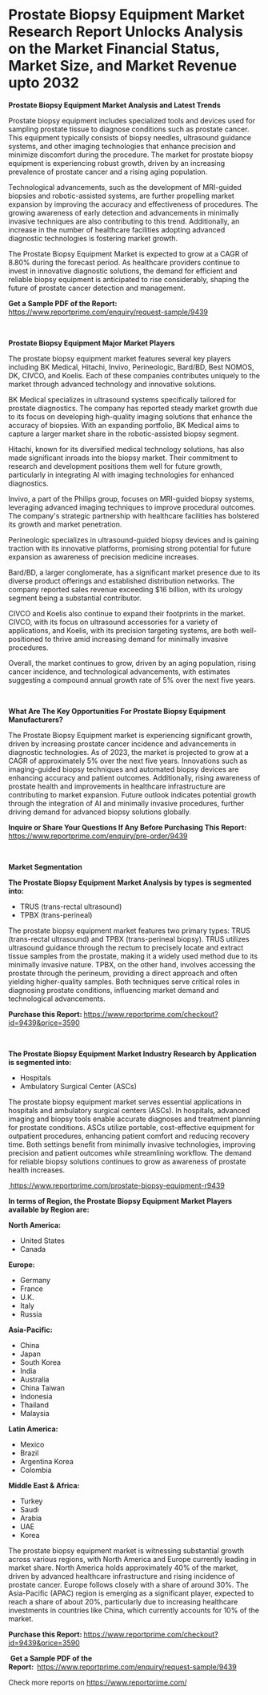 <p><h1>Prostate Biopsy Equipment Market Research Report Unlocks Analysis on the Market Financial Status, Market Size, and Market Revenue upto 2032</h1></p><p><strong>Prostate Biopsy Equipment Market Analysis and Latest Trends</strong></p>
<p><p>Prostate biopsy equipment includes specialized tools and devices used for sampling prostate tissue to diagnose conditions such as prostate cancer. This equipment typically consists of biopsy needles, ultrasound guidance systems, and other imaging technologies that enhance precision and minimize discomfort during the procedure. The market for prostate biopsy equipment is experiencing robust growth, driven by an increasing prevalence of prostate cancer and a rising aging population. </p><p>Technological advancements, such as the development of MRI-guided biopsies and robotic-assisted systems, are further propelling market expansion by improving the accuracy and effectiveness of procedures. The growing awareness of early detection and advancements in minimally invasive techniques are also contributing to this trend. Additionally, an increase in the number of healthcare facilities adopting advanced diagnostic technologies is fostering market growth. </p><p>The Prostate Biopsy Equipment Market is expected to grow at a CAGR of 8.80% during the forecast period. As healthcare providers continue to invest in innovative diagnostic solutions, the demand for efficient and reliable biopsy equipment is anticipated to rise considerably, shaping the future of prostate cancer detection and management.</p></p>
<p><strong>Get a Sample PDF of the Report:&nbsp;</strong> <a href="https://www.reportprime.com/enquiry/request-sample/9439?utm_campaign=3536&utm_medium=2&utm_source=Github&utm_content=ia&utm_term=20032025&utm_id=prostate-biopsy-equipment">https://www.reportprime.com/enquiry/request-sample/9439</a></p>
<p>&nbsp;</p>
<p><strong>Prostate Biopsy Equipment Major Market Players</strong></p>
<p><p>The prostate biopsy equipment market features several key players including BK Medical, Hitachi, Invivo, Perineologic, Bard/BD, Best NOMOS, DK, CIVCO, and Koelis. Each of these companies contributes uniquely to the market through advanced technology and innovative solutions.</p><p>BK Medical specializes in ultrasound systems specifically tailored for prostate diagnostics. The company has reported steady market growth due to its focus on developing high-quality imaging solutions that enhance the accuracy of biopsies. With an expanding portfolio, BK Medical aims to capture a larger market share in the robotic-assisted biopsy segment.</p><p>Hitachi, known for its diversified medical technology solutions, has also made significant inroads into the biopsy market. Their commitment to research and development positions them well for future growth, particularly in integrating AI with imaging technologies for enhanced diagnostics.</p><p>Invivo, a part of the Philips group, focuses on MRI-guided biopsy systems, leveraging advanced imaging techniques to improve procedural outcomes. The company's strategic partnership with healthcare facilities has bolstered its growth and market penetration.</p><p>Perineologic specializes in ultrasound-guided biopsy devices and is gaining traction with its innovative platforms, promising strong potential for future expansion as awareness of precision medicine increases.</p><p>Bard/BD, a larger conglomerate, has a significant market presence due to its diverse product offerings and established distribution networks. The company reported sales revenue exceeding $16 billion, with its urology segment being a substantial contributor.</p><p>CIVCO and Koelis also continue to expand their footprints in the market. CIVCO, with its focus on ultrasound accessories for a variety of applications, and Koelis, with its precision targeting systems, are both well-positioned to thrive amid increasing demand for minimally invasive procedures.</p><p>Overall, the market continues to grow, driven by an aging population, rising cancer incidence, and technological advancements, with estimates suggesting a compound annual growth rate of 5% over the next five years.</p></p>
<p>&nbsp;</p>
<p><strong>What Are The Key Opportunities For Prostate Biopsy Equipment Manufacturers?</strong></p>
<p><p>The Prostate Biopsy Equipment market is experiencing significant growth, driven by increasing prostate cancer incidence and advancements in diagnostic technologies. As of 2023, the market is projected to grow at a CAGR of approximately 5% over the next five years. Innovations such as imaging-guided biopsy techniques and automated biopsy devices are enhancing accuracy and patient outcomes. Additionally, rising awareness of prostate health and improvements in healthcare infrastructure are contributing to market expansion. Future outlook indicates potential growth through the integration of AI and minimally invasive procedures, further driving demand for advanced biopsy solutions globally.</p></p>
<p><strong>Inquire or Share Your Questions If Any Before Purchasing This Report:</strong> <a href="https://www.reportprime.com/enquiry/pre-order/9439?utm_campaign=3536&utm_medium=2&utm_source=Github&utm_content=ia&utm_term=20032025&utm_id=prostate-biopsy-equipment">https://www.reportprime.com/enquiry/pre-order/9439</a></p>
<p>&nbsp;</p>
<p><strong>Market Segmentation</strong></p>
<p><strong>The Prostate Biopsy Equipment Market Analysis by types is segmented into:</strong></p>
<p><ul><li>TRUS (trans-rectal ultrasound)</li><li>TPBX (trans-perineal)</li></ul></p>
<p><p>The prostate biopsy equipment market features two primary types: TRUS (trans-rectal ultrasound) and TPBX (trans-perineal biopsy). TRUS utilizes ultrasound guidance through the rectum to precisely locate and extract tissue samples from the prostate, making it a widely used method due to its minimally invasive nature. TPBX, on the other hand, involves accessing the prostate through the perineum, providing a direct approach and often yielding higher-quality samples. Both techniques serve critical roles in diagnosing prostate conditions, influencing market demand and technological advancements.</p></p>
<p><strong>Purchase this Report:&nbsp;</strong><a href="https://www.reportprime.com/checkout?id=9439&price=3590&utm_campaign=3536&utm_medium=2&utm_source=Github&utm_content=ia&utm_term=20032025&utm_id=prostate-biopsy-equipment">https://www.reportprime.com/checkout?id=9439&price=3590</a></p>
<p>&nbsp;</p>
<p><strong>The Prostate Biopsy Equipment Market Industry Research by Application is segmented into:</strong></p>
<p><ul><li>Hospitals</li><li>Ambulatory Surgical Center (ASCs)</li></ul></p>
<p><p>The prostate biopsy equipment market serves essential applications in hospitals and ambulatory surgical centers (ASCs). In hospitals, advanced imaging and biopsy tools enable accurate diagnoses and treatment planning for prostate conditions. ASCs utilize portable, cost-effective equipment for outpatient procedures, enhancing patient comfort and reducing recovery time. Both settings benefit from minimally invasive technologies, improving precision and patient outcomes while streamlining workflow. The demand for reliable biopsy solutions continues to grow as awareness of prostate health increases.</p></p>
<p><a href="https://www.reportprime.com/prostate-biopsy-equipment-r9439?utm_campaign=3536&utm_medium=2&utm_source=Github&utm_content=ia&utm_term=20032025&utm_id=prostate-biopsy-equipment">&nbsp;https://www.reportprime.com/prostate-biopsy-equipment-r9439</a></p>
<p><strong>In terms of Region, the Prostate Biopsy Equipment Market Players available by Region are:</strong></p>
<p>
    <p> <strong> North America: </strong>
        <ul>
            <li>United States</li>
            <li>Canada</li>
        </ul>
        </p> 
    <p> <strong> Europe: </strong>
        <ul>
            <li>Germany</li>
            <li>France</li>
            <li>U.K.</li>
            <li>Italy</li>
            <li>Russia</li>
        </ul>
        </p> 
    <p> <strong> Asia-Pacific: </strong>
        <ul>
            <li>China</li>
            <li>Japan</li>
            <li>South Korea</li>
            <li>India</li>
            <li>Australia</li>
            <li>China Taiwan</li>
            <li>Indonesia</li>
            <li>Thailand</li>
            <li>Malaysia</li>
        </ul>
        </p> 
    <p> <strong> Latin America: </strong>
        <ul>
            <li>Mexico</li>
            <li>Brazil</li>
            <li>Argentina Korea</li>
            <li>Colombia</li>
        </ul>
        </p> 
    <p> <strong> Middle East & Africa: </strong>
        <ul>
            <li>Turkey</li>
            <li>Saudi</li>
            <li>Arabia</li>
            <li>UAE</li>
            <li>Korea</li>
        </ul>
    </p>
    </p>
<p><p>The prostate biopsy equipment market is witnessing substantial growth across various regions, with North America and Europe currently leading in market share. North America holds approximately 40% of the market, driven by advanced healthcare infrastructure and rising incidence of prostate cancer. Europe follows closely with a share of around 30%. The Asia-Pacific (APAC) region is emerging as a significant player, expected to reach a share of about 20%, particularly due to increasing healthcare investments in countries like China, which currently accounts for 10% of the market.</p></p>
<p><strong>Purchase this Report: </strong><a href="https://www.reportprime.com/checkout?id=9439&price=3590&utm_campaign=3536&utm_medium=2&utm_source=Github&utm_content=ia&utm_term=20032025&utm_id=prostate-biopsy-equipment">https://www.reportprime.com/checkout?id=9439&price=3590</a></p>
<p>&nbsp;<strong>Get a Sample PDF of the Report:&nbsp;&nbsp;</strong><a href="https://www.reportprime.com/enquiry/request-sample/9439?utm_campaign=3536&utm_medium=2&utm_source=Github&utm_content=ia&utm_term=20032025&utm_id=prostate-biopsy-equipment">https://www.reportprime.com/enquiry/request-sample/9439</a></p>
<p><strong></strong></p>
<p>Check more reports on <a href="https://www.reportprime.com/?utm_campaign=3536&utm_medium=2&utm_source=Github&utm_content=ia&utm_term=20032025&utm_id=prostate-biopsy-equipment">https://www.reportprime.com/</a></p>